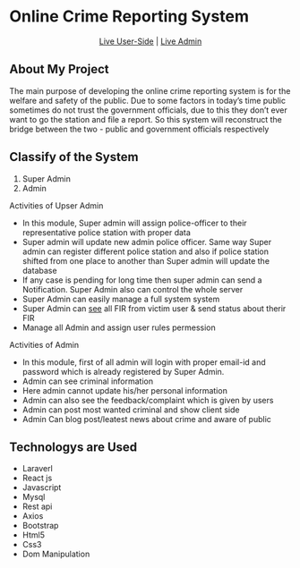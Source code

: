 
# Online Crime Reporting System

<p align="center"><a href="http://ecrime.azadhosen.com/" target="_blank">Live User-Side</a> | <a href="http://admin-ecrime.azadhosen.com/" target="_blank">Live Admin</a></p>

## About My Project

The main purpose of developing the online crime reporting system is for the welfare and safety of the public. Due to some factors in today’s time public sometimes do not trust the government officials, due to this they don’t ever want to go the station and file a report. So this system will reconstruct the bridge between the two - public and government officials respectively

## Classify of the System
1. Super Admin
2. Admin

 Activities of Upser Admin
- In this module, Super admin will assign police-officer to their representative police station with proper data
- Super admin will update new admin police officer. Same way Super admin can register different police station and also if police station shifted from one place to another than Super admin will update the database
- If any case is pending for long time then super admin can send a Notification. Super Admin also can control the whole server
- Super Admin can easily manage a full system system
- Super Admin can <a href="http://ecrime.azadhosen.com/viewComplain" target="_blank">see</a> all FIR from victim user & send status about therir FIR
- Manage all Admin and assign user rules permession 

Activities of Admin
- In this module, first of all admin will login with proper email-id and password which is already registered by Super Admin. 
- Admin can see criminal information
- Here admin cannot update his/her personal information
- Admin can also see the feedback/complaint which is given by users
- Admin can post most wanted criminal and show client side
- Admin Can blog post/leatest news about crime and aware of public


## Technologys are Used
- Laraverl
- React js
- Javascript
- Mysql
- Rest api
- Axios
- Bootstrap
- Html5
- Css3
- Dom Manipulation


